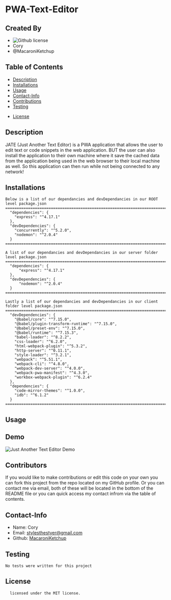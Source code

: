 # PWA-Text-Editor

## Created By
   - ![Github license](https://img.shields.io/badge/license-MIT-yellowgreen.svg)
   - Cory 
   - @MacaroniKetchup
## Table of Contents
  - [Description](#description)
  - [Installations](#installations)
  - [Usage](#usage)
  - [Contact-Info](#contact)
  - [Contributions](#contributions)
  - [Testing](#testing)
  
* [License](#license)

## Description
JATE (Just Another Text Editor) is a PWA application that allows the user to edit text or code snippets in the web application. BUT the user can also install the application to their own machine where it save the cached data from the application being used in the web browser to their local machine as well. So this application can then run while not being connected to any network!
## Installations
```
Below is a list of our dependancies and devDependancies in our ROOT level package.json
======================================================================================
  "dependencies": {
    "express": "^4.17.1"
  },
  "devDependencies": {
    "concurrently": "^5.2.0",
    "nodemon": "^2.0.4"
  }
======================================================================================

A list of our dependancies and devDependancies in our server folder level package.json
======================================================================================
  "dependencies": {
      "express": "^4.17.1"
  },
  "devDependencies": {
      "nodemon": "^2.0.4"
  }
======================================================================================

Lastly a list of our dependancies and devDependancies in our client folder level package.json
======================================================================================
  "devDependencies": {
    "@babel/core": "^7.15.0",
    "@babel/plugin-transform-runtime": "^7.15.0",
    "@babel/preset-env": "^7.15.0",
    "@babel/runtime": "^7.15.3",
    "babel-loader": "^8.2.2",
    "css-loader": "^6.2.0",
    "html-webpack-plugin": "^5.3.2",
    "http-server": "^0.11.1",
    "style-loader": "^3.2.1",
    "webpack": "^5.51.1",
    "webpack-cli": "^4.8.0",
    "webpack-dev-server": "^4.0.0",
    "webpack-pwa-manifest": "^4.3.0",
    "workbox-webpack-plugin": "^6.2.4"
  },
  "dependencies": {
    "code-mirror-themes": "^1.0.0",
    "idb": "^6.1.2"
  }
======================================================================================
```
## Usage

## Demo
![Just Another Text Editor Demo]()
## Contributors
If you would like to make contributions or edit this code on your own you can fork this project from the repo located on my GitHub profile. Or you can contact me via email, both of these will be located in the bottom of the README file or you can quick access my contact infrom via the table of contents.
## Contact-Info
- Name: Cory
- Email: stylesthestyer@gmail.com
- Github: [MacaroniKetchup](https://github.com/MacaroniKetchup/)
## Testing
```
No tests were written for this project
```
## License

      licensed under the MIT license.